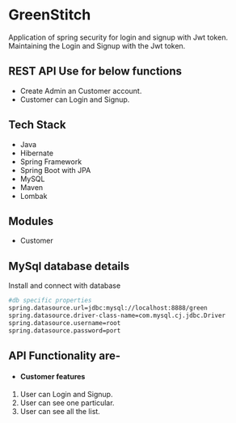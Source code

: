 # GreenStitch
Application of spring security for login and signup with Jwt token. Maintaining the Login and Signup with the Jwt token. 

## REST API Use for below functions
- Create Admin an Customer account.
- Customer can Login and Signup.

## Tech Stack
- Java
- Hibernate
- Spring Framework
- Spring Boot with JPA
- MySQL
- Maven
- Lombak

## Modules
- Customer

## MySql database details

Install and connect with database

```bash
#db specific properties
spring.datasource.url=jdbc:mysql://localhost:8888/green
spring.datasource.driver-class-name=com.mysql.cj.jdbc.Driver
spring.datasource.username=root
spring.datasource.password=port
```
## API Functionality are-

- #### Customer features
1.  User can Login and Signup.
2.  User can see one particular.
3.  User can see all the list.
